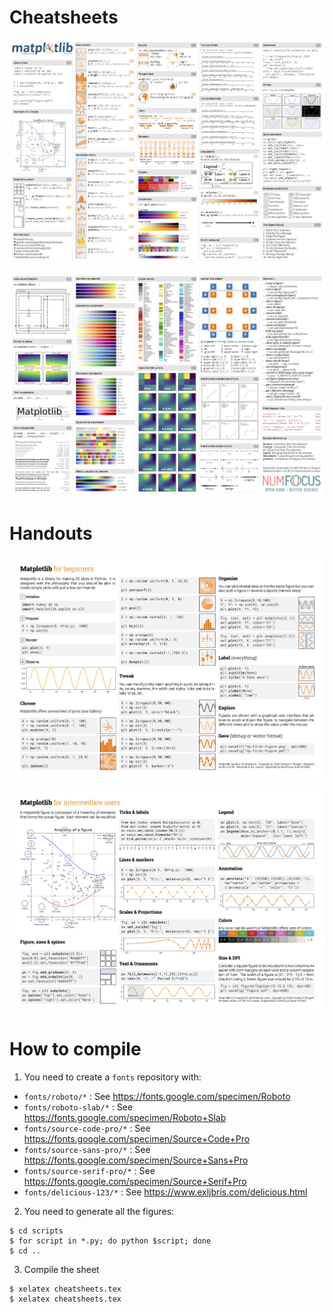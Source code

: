 # Cheatsheets

![](./cheatsheets-1.png)

![](./cheatsheets-2.png)

# Handouts

![](./handout-beginner.png)

![](./handout-intermediate.png)

# How to compile

1. You need to create a `fonts` repository with:

* `fonts/roboto/*`           : See https://fonts.google.com/specimen/Roboto
* `fonts/roboto-slab/*`      : See https://fonts.google.com/specimen/Roboto+Slab
* `fonts/source-code-pro/*`  : See https://fonts.google.com/specimen/Source+Code+Pro
* `fonts/source-sans-pro/*`  : See https://fonts.google.com/specimen/Source+Sans+Pro
* `fonts/source-serif-pro/*` : See https://fonts.google.com/specimen/Source+Serif+Pro
* `fonts/delicious-123/*`    : See https://www.exljbris.com/delicious.html

2. You need to generate all the figures:

```
$ cd scripts
$ for script in *.py; do python $script; done
$ cd ..
```

3. Compile the sheet
```
$ xelatex cheatsheets.tex
$ xelatex cheatsheets.tex
```

